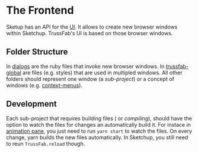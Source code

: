 # The Frontend

Sketup has an API for the [UI](http://ruby.sketchup.com/UI.html). It allows to create new browser windows within Sketchup. TrussFab's UI is based on those browser windows.

## Folder Structure

In [dialogs](./dialogs) are the ruby files that invoke new browser windows. In [trussfab-global](./trussfab-globals) are files (e.g. styles) that are used in multipled windows. All other folders should represent one window (a _sub-project_) or a concept of windows (e.g. [context-menus](./context-menus)).

## Development

Each sub-project that requires building files ( or _compiling_), should have the option to watch the files for changes an automatically build it. For instace in [animation pane](./animation-pane), you just need to run `yarn start` to watch the files. On every change, yarn builds the new files automatically. In Sketchup, you still need to reun `TrussFab.reload` though.
